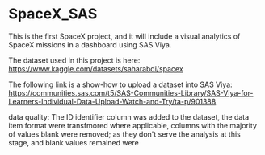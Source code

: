 # SpaceX_SAS
This is the first SpaceX project, and it will include a visual analytics of SpaceX missions in a dashboard using SAS Viya. 

The dataset used in this project is here:
https://www.kaggle.com/datasets/saharabdi/spacex


The following link is a show-how to upload a dataset into SAS Viya:
https://communities.sas.com/t5/SAS-Communities-Library/SAS-Viya-for-Learners-Individual-Data-Upload-Watch-and-Try/ta-p/901388

data quality: The ID identifier column was added to the dataset, the data item format were transfmored where applicable, columns with the majority of values blank were removed; as they don't serve the analysis at this stage, and blank values remained were 

